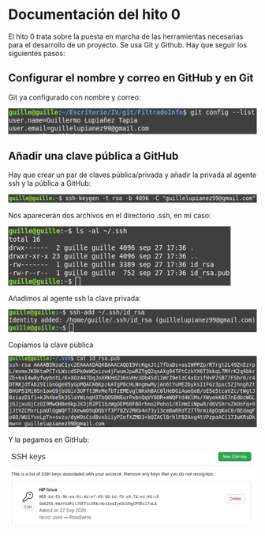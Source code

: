 # Documentación del hito 0

El hito 0 trata sobre la puesta en marcha de las herramientas necesarias para el desarrollo de un proyecto. Se usa Git y Github. Hay que seguir los siguientes pasos:

## Configurar el nombre y correo en GitHub y en Git

Git ya configurado con nombre y correo:

![](imagenes/capt.png)

## Añadir una clave pública a GitHub

Hay que crear un par de claves pública/privada y añadir la privada al agente ssh y la pública a GitHub:

![](imagenes/creacion_publica.png)

Nos aparecerán dos archivos en el directorio .ssh, en mi caso:

![](imagenes/claves_creadas.png)

Añadimos al agente ssh la clave privada:

![](imagenes/agregar_clave_privada_agente.png)

Copiamos la clave pública

![](imagenes/copiar_clave_publica.png)

Y la pegamos en GitHub:

![](imagenes/clave_publica_copiada.png)



